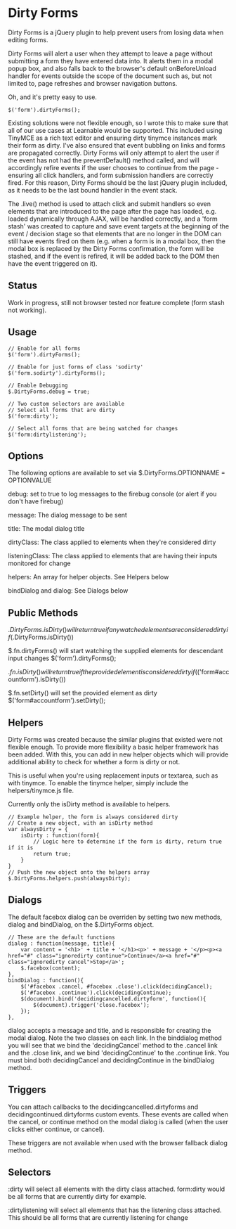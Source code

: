 Dirty Forms
=======================================
Dirty Forms is a jQuery plugin to help prevent users from losing data when editing forms.

Dirty Forms will alert a user when they attempt to leave a page without submitting a form they have entered data into. It alerts them in a modal popup box, and also falls back to the browser's default onBeforeUnload handler for events outside the scope of the document such as, but not limited to, page refreshes and browser navigation buttons.

Oh, and it's pretty easy to use.
	
	$('form').dirtyForms();

Existing solutions were not flexible enough, so I wrote this to make sure that all of our use cases at Learnable would be supported. This included using TinyMCE as a rich text editor and ensuring dirty tinymce instances mark their form as dirty. I've also ensured that event bubbling on links and forms are propagated correctly. Dirty Forms will only attempt to alert the user if the event has not had the preventDefault() method called, and will accordingly refire events if the user chooses to continue from the page - ensuring all click handlers, and form submission handlers are correctly fired. For this reason, Dirty Forms should be the last jQuery plugin included, as it needs to be the last bound handler in the event stack.

The .live() method is used to attach click and submit handlers so even elements that are introduced to the page after the page has loaded, e.g. loaded dynamically through AJAX, will be handled correctly, and a 'form stash' was created to capture and save event targets at the beginning of the event / decision stage so that elements that are no longer in the DOM can still have events fired on them (e.g. when a form is in a modal box, then the modal box is replaced by the Dirty Forms confirmation, the form will be stashed, and if the event is refired, it will be added back to the DOM then have the event triggered on it). 

Status
---------------------------------
Work in progress, still not browser tested nor feature complete (form stash not working).

Usage
---------------------------------
	// Enable for all forms
	$('form').dirtyForms();

	// Enable for just forms of class 'sodirty'
	$('form.sodirty').dirtyForms();

	// Enable Debugging
	$.DirtyForms.debug = true;

	// Two custom selectors are available
	// Select all forms that are dirty
	$('form:dirty');

	// Select all forms that are being watched for changes
	$('form:dirtylistening');


Options
---------------------------------
The following options are available to set via $.DirtyForms.OPTIONNAME = OPTIONVALUE

debug: set to true to log messages to the firebug console (or alert if you don't have firebug)

message: The dialog message to be sent

title: The modal dialog title

dirtyClass: The class applied to elements when they're considered dirty

listeningClass: The class applied to elements that are having their inputs monitored for change

helpers: An array for helper objects. See Helpers below

bindDialog and dialog: See Dialogs below


Public Methods
---------------------------------
$.DirtyForms.isDirty() will return true if any watched elements are considered dirty
	if($.DirtyForms.isDirty())

$.fn.dirtyForms() will start watching the supplied elements for descendant input changes
	$('form').dirtyForms();

$.fn.isDirty() will return true if the provided element is considered dirty
	if($('form#accountform').isDirty())

$.fn.setDirty() will set the provided element as dirty
	$('form#accountform').setDirty();

Helpers
---------------------------------
Dirty Forms was created because the similar plugins that existed were not flexible enough. To provide more flexibility a basic helper framework has been added. With this, you can add in new helper objects which will provide additional ability to check for whether a form is dirty or not.

This is useful when you're using replacement inputs or textarea, such as with tinymce. To enable the tinymce helper, simply include the helpers/tinymce.js file.

Currently only the isDirty method is available to helpers.

	// Example helper, the form is always considered dirty
	// Create a new object, with an isDirty method
	var alwaysDirty = {
		isDirty : function(form){
			// Logic here to determine if the form is dirty, return true if it is
			return true; 
		}
	}
	// Push the new object onto the helpers array
	$.DirtyForms.helpers.push(alwaysDirty);

Dialogs
---------------------------------
The default facebox dialog can be overriden by setting two new methods, dialog and bindDialog, on the $.DirtyForms object.

	// These are the default functions
	dialog : function(message, title){
		var content = '<h1>' + title + '</h1><p>' + message + '</p><p><a href="#" class="ignoredirty continue">Continue</a><a href="#" class="ignoredirty cancel">Stop</a>';
		$.facebox(content);		 
	},
	bindDialog : function(){
		$('#facebox .cancel, #facebox .close').click(decidingCancel);
		$('#facebox .continue').click(decidingContinue);
		$(document).bind('decidingcancelled.dirtyform', function(){
			$(document).trigger('close.facebox');
		});				
	},

dialog accepts a message and title, and is responsible for creating the modal dialog. Note the two classes on each link. In the binddialog method you will see that we bind the 'decidingCancel' method to the .cancel link and the .close link, and we bind 'decidingContinue' to the .continue link. You must bind both decidingCancel and decidingContinue in the bindDialog method.

Triggers
---------------------------------

You can attach callbacks to the decidingcancelled.dirtyforms and decidingcontinued.dirtyforms custom events. These events are called when the cancel, or continue method on the modal dialog is called (when the user clicks either continue, or cancel).

These triggers are not available when used with the browser fallback dialog method.

Selectors
---------------------------------

:dirty will select all elements with the dirty class attached. form:dirty would be all forms that are currently dirty for example.

:dirtylistening will select all elements that has the listening class attached. This should be all forms that are currently listening for change


